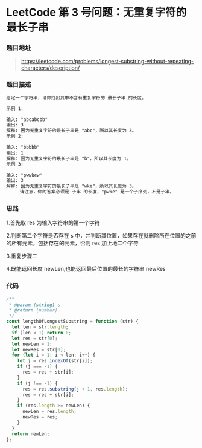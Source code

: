 # LeetCode 第 3 号问题：无重复字符的最长子串

### 题目地址

> https://leetcode.com/problems/longest-substring-without-repeating-characters/description/

### 题目描述

```md
给定一个字符串，请你找出其中不含有重复字符的 最长子串 的长度。

示例 1:

输入: "abcabcbb"
输出: 3
解释: 因为无重复字符的最长子串是 "abc"，所以其长度为 3。
示例 2:

输入: "bbbbb"
输出: 1
解释: 因为无重复字符的最长子串是 "b"，所以其长度为 1。
示例 3:

输入: "pwwkew"
输出: 3
解释: 因为无重复字符的最长子串是 "wke"，所以其长度为 3。
     请注意，你的答案必须是 子串 的长度，"pwke" 是一个子序列，不是子串。

```

### 思路

1.首先取 res 为输入字符串的第一个字符

2.判断第二个字符是否存在 s 中，并判断其位置，如果存在就删除所在位置的之前的所有元素，包括存在的元素，否则 res 加上地二个字符

3.重复步骤二

4.既能返回长度 newLen,也能返回最后位置的最长的字符串 newRes

### 代码

```javascript
/**
 * @param {string} s
 * @return {number}
 */
const lengthOfLongestSubstring = function (str) {
  let len = str.length;
  if (len < 1) return 0;
  let res = str[0];
  let newLen = 1;
  let newRes = str[0];
  for (let i = 1; i < len; i++) {
    let j = res.indexOf(str[i]);
    if (j === -1) {
      res = res + str[i];
    }
    if (j !== -1) {
      res = res.substring(j + 1, res.length);
      res = res + str[i];
    }
    if (res.length >= newLen) {
      newLen = res.length;
      newRes = res;
    }
  }
  return newLen;
};
```
